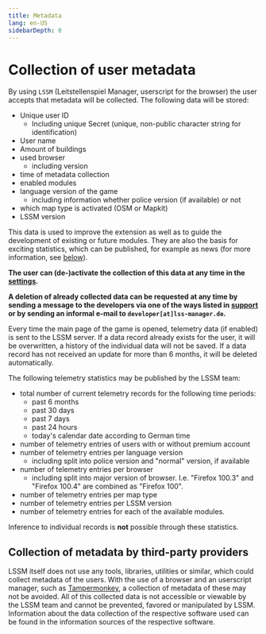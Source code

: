 ```yaml
---
title: Metadata
lang: en-US
sidebarDepth: 0
---
```


# Collection of user metadata

By using `LSSM` (Leitstellenspiel Manager, userscript for the browser) the user accepts that metadata will be collected. The following data will be stored:
* Unique user ID
  * Including unique Secret (unique, non-public character string for identification)
* User name
* Amount of buildings
* used browser
  * including version
* time of metadata collection
* enabled modules
* language version of the game
  * including information whether police version (if available) or not
* which map type is activated (OSM or Mapkit)
* LSSM version

This data is used to improve the extension as well as to guide the development of existing or future modules.
They are also the basis for exciting statistics, which can be published, for example as news (for more information, see [below](#collection-of-metadata-by-third-party-providers)).

**The user can (de-)activate the collection of this data at any time in the [settings](settings.md).**

**A deletion of already collected data can be requested at any time by sending a message to the developers via one of the ways listed in [support](support.md) or by sending an informal e-mail to `developer[at]lss-manager.de`.**

Every time the main page of the game is opened, telemetry data (if enabled) is sent to the LSSM server.
If a data record already exists for the user, it will be overwritten, a history of the individual data will not be saved.
If a data record has not received an update for more than 6 months, it will be deleted automatically.

The following telemetry statistics may be published by the LSSM team:
* total number of current telemetry records for the following time periods:
  * past 6 months
  * past 30 days
  * past 7 days
  * past 24 hours
  * today's calendar date according to German time
* number of telemetry entries of users with or without premium account
* number of telemetry entries per language version
  * including split into police version and "normal" version, if available
* number of telemetry entries per browser
  * including split into major version of browser. I.e. "Firefox 100.3" and "Firefox 100.4" are combined as "Firefox 100".
* number of telemetry entries per map type
* number of telemetry entries per LSSM version
* number of telemetry entries for each of the available modules.

Inference to individual records is **not** possible through these statistics.

## Collection of metadata by third-party providers

LSSM itself does not use any tools, libraries, utilities or similar, which could collect metadata of the users.
With the use of a browser and an userscript manager, such as [Tampermonkey](https://tampermonkey.net), a collection of metadata of these may not be avoided.
All of this collected data is not accessible or viewable by the LSSM team and cannot be prevented, favored or manipulated by LSSM.
Information about the data collection of the respective software used can be found in the information sources of the respective software.
